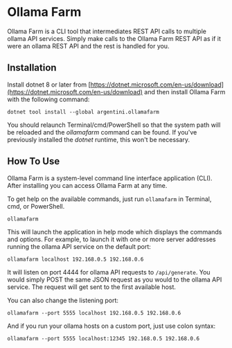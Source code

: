 # Ollama Farm

Ollama Farm is a CLI tool that intermediates REST API calls to multiple ollama API services. Simply make calls to the Ollama Farm REST API as if it were an ollama REST API and the rest is handled for you.

## Installation

Install dotnet 8 or later from [https://dotnet.microsoft.com/en-us/download](https://dotnet.microsoft.com/en-us/download) and then install Ollama Farm with the following command:

```
dotnet tool install --global argentini.ollamafarm
```

You should relaunch Terminal/cmd/PowerShell so that the system path will be reloaded and the *ollamafarm* command can be found. If you've previously installed the *dotnet* runtime, this won't be necessary.

## How To Use

Ollama Farm is a system-level command line interface application (CLI). After installing you can access Ollama Farm at any time.

To get help on the available commands, just run `ollamafarm` in Terminal, cmd, or PowerShell.

```ollamafarm```

This will launch the application in help mode which displays the commands and options. For example, to launch it with one or more server addresses running the ollama API service on the default port:

```ollamafarm localhost 192.168.0.5 192.168.0.6```

It will listen on port 4444 for ollama API requests to `/api/generate`. You would simply POST the same JSON request as you would to the ollama API service. The request will get sent to the first available host.

You can also change the listening port:

```ollamafarm --port 5555 localhost 192.168.0.5 192.168.0.6```

And if you run your ollama hosts on a custom port, just use colon syntax:

```ollamafarm --port 5555 localhost:12345 192.168.0.5 192.168.0.6```

